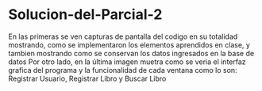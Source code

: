 # Solucion-del-Parcial-2

En las primeras se ven capturas de pantalla del codigo en su totalidad mostrando, como se implementaron los elementos aprendidos en clase, y tambien mostrando como se conservan los datos ingresados en la base de datos
Por otro lado, en la última imagen muetra como se veria el interfaz grafica del programa y la funcionalidad de cada ventana como lo son: Registrar Usuario, Registrar Libro y Buscar Libro
